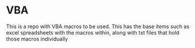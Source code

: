 # VBA
This is a repo with VBA macros to be used. This has the base items such as excel spreadsheets with the macros within, along with txt files that hold those macros individually
